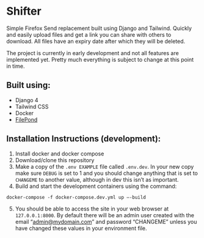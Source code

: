 # Shifter

Simple Firefox Send replacement built using Django and Tailwind. Quickly and easily upload files and get a link you can share with others to download. All files have an expiry date after which they will be deleted. 

The project is currently in early development and not all features are implemented yet. Pretty much everything is subject to change at this point in time.

## Built using:
- Django 4
- Tailwind CSS
- Docker
- [FilePond](https://github.com/pqina/filepond)

## Installation Instructions (development):
1. Install docker and docker compose
2. Download/clone this repository
3. Make a copy of the `.env EXAMPLE` file called `.env.dev`. In your new copy make sure `DEBUG` is set to 1 and you should change anything that is set to `CHANGEME` to another value, although in dev this isn’t as important.
4. Build and start the development containers using the command:
```
docker-compose -f docker-compose.dev.yml up —-build
```
5. You should be able to access the site in your web browser at `127.0.0.1:8000`. By default there will be an admin user created with the email “admin@mydomain.com” and password “CHANGEME” unless you have changed these values in your environment file.
